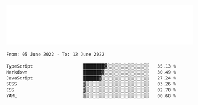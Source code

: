 [![](./hello.svg)](https://blog.yrobot.top?ref=github-yrobot)

<!--START_SECTION:waka-->

```text
From: 05 June 2022 - To: 12 June 2022

TypeScript                   ████████▓░░░░░░░░░░░░░░░░   35.13 %
Markdown                     ███████▓░░░░░░░░░░░░░░░░░   30.49 %
JavaScript                   ██████▓░░░░░░░░░░░░░░░░░░   27.24 %
SCSS                         ▓░░░░░░░░░░░░░░░░░░░░░░░░   03.26 %
CSS                          ▓░░░░░░░░░░░░░░░░░░░░░░░░   02.70 %
YAML                         ▒░░░░░░░░░░░░░░░░░░░░░░░░   00.68 %
```

<!--END_SECTION:waka-->
